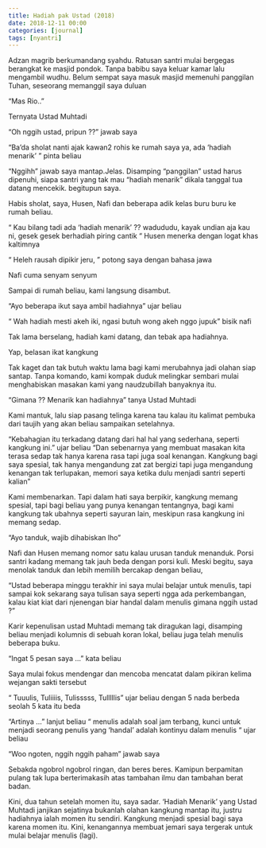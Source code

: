 ```yaml
---
title: Hadiah pak Ustad (2018)
date: 2018-12-11 00:00
categories: [journal]
tags: [nyantri]
---
```


Adzan magrib berkumandang syahdu. Ratusan santri mulai bergegas berangkat ke masjid pondok. Tanpa babibu saya keluar kamar lalu mengambil wudhu. Belum sempat saya masuk masjid memenuhi panggilan Tuhan, seseorang memanggil saya duluan

“Mas Rio..”

Ternyata Ustad Muhtadi

“Oh nggih ustad, pripun ??” jawab saya

“Ba’da sholat nanti ajak kawan2 rohis ke rumah saya ya, ada ‘hadiah menarik’ ” pinta beliau

“Nggihh” jawab saya mantap.Jelas. Disamping “panggilan” ustad harus dipenuhi, siapa santri yang tak mau “hadiah menarik” dikala tanggal tua datang mencekik. begitupun saya.

Habis sholat, saya, Husen, Nafi dan beberapa adik kelas buru buru ke rumah beliau.

“ Kau bilang tadi ada ‘hadiah menarik’ ?? wadududu, kayak undian aja kau ni, gesek gesek berhadiah piring cantik “ Husen menerka dengan logat khas kaltimnya

“ Heleh rausah dipikir jeru, ” potong saya dengan bahasa jawa

Nafi cuma senyam senyum

Sampai di rumah beliau, kami langsung disambut.

“Ayo beberapa ikut saya ambil hadiahnya” ujar beliau

“ Wah hadiah mesti akeh iki, ngasi butuh wong akeh nggo jupuk” bisik nafi

Tak lama berselang, hadiah kami datang, dan tebak apa hadiahnya.

Yap, belasan ikat kangkung

Tak kaget dan tak butuh waktu lama bagi kami merubahnya jadi olahan siap santap. Tanpa komando, kami kompak duduk melingkar sembari mulai menghabiskan masakan kami yang naudzubillah banyaknya itu.

“Gimana ?? Menarik kan hadiahnya” tanya Ustad Muhtadi

Kami mantuk, lalu siap pasang telinga karena tau kalau itu kalimat pembuka dari taujih yang akan beliau sampaikan setelahnya.

“Kebahagian itu terkadang datang dari hal hal yang sederhana, seperti kangkung ini.” ujar beliau “Dan sebenarnya yang membuat masakan kita terasa sedap tak hanya karena rasa tapi juga soal kenangan. Kangkung bagi saya spesial, tak hanya mengandung zat zat bergizi tapi juga mengandung kenangan tak terlupakan, memori saya ketika dulu menjadi santri seperti kalian”

Kami membenarkan. Tapi dalam hati saya berpikir, kangkung memang spesial, tapi bagi beliau yang punya kenangan tentangnya, bagi kami kangkung tak ubahnya seperti sayuran lain, meskipun rasa kangkung ini memang sedap.

“Ayo tanduk, wajib dihabiskan lho”


Nafi dan Husen memang nomor satu kalau urusan tanduk menanduk. Porsi santri kadang memang tak jauh beda dengan porsi kuli. Meski begitu, saya menolak tanduk dan lebih memilih bercakap dengan beliau,

“Ustad beberapa minggu terakhir ini saya mulai belajar untuk menulis, tapi sampai kok sekarang saya tulisan saya seperti ngga ada perkembangan, kalau kiat kiat dari njenengan biar handal dalam menulis gimana nggih ustad ?”

Karir kepenulisan ustad Muhtadi memang tak diragukan lagi, disamping beliau menjadi kolumnis di sebuah koran lokal, beliau juga telah menulis beberapa buku.

“Ingat 5 pesan saya …” kata beliau

Saya mulai fokus mendengar dan mencoba mencatat dalam pikiran kelima wejangan sakti tersebut

“ Tuuulis, Tuliiiis, Tulisssss, Tulllllis” ujar beliau dengan 5 nada berbeda seolah 5 kata itu beda

“Artinya …” lanjut beliau “ menulis adalah soal jam terbang, kunci untuk menjadi seorang penulis yang ‘handal’ adalah kontinyu dalam menulis “ ujar beliau

“Woo ngoten, nggih nggih paham” jawab saya

Sebakda ngobrol ngobrol ringan, dan beres beres. Kamipun berpamitan pulang tak lupa berterimakasih atas tambahan ilmu dan tambahan berat badan.

Kini, dua tahun setelah momen itu, saya sadar. ‘Hadiah Menarik’ yang Ustad Muhtadi janjikan sejatinya bukanlah olahan kangkung mantap itu, justru hadiahnya ialah momen itu sendiri. Kangkung menjadi spesial bagi saya karena momen itu. Kini, kenangannya membuat jemari saya tergerak untuk mulai belajar menulis (lagi).